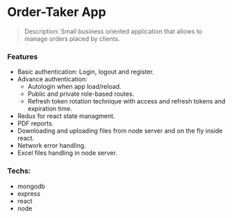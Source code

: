 # Order-Taker App

> Description: Small business oriented application that allows to manage orders placed by clients. 


### Features
- Basic authentication: Login, logout and register.
- Advance authentication: 
  * Autologin when app load/reload.
  * Public and private role-based routes. 
  * Refresh token rotation technique with access and refresh tokens and expiration time.
- Redux for react state managment.
- PDF reports.
- Downloading and uploading files from node server and on the fly inside react.
- Network error handling.
- Excel files handling in node server.

### Techs:
- mongodb
- express
- react
- node


